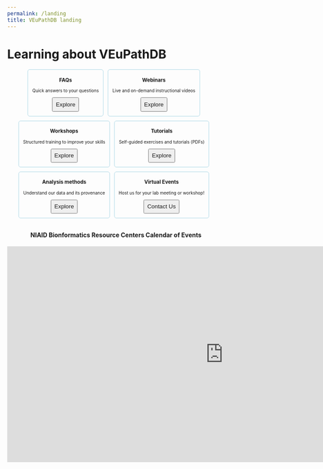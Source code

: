 ```yaml
---
permalink: /landing
title: VEuPathDB landing
---
```

<style>

.flex-container {
  display: flex;
  flex-wrap: wrap;
  justify-content: center;
  font-size: 95%;
}
.flex-container div {
  font-size: 75%;
  border: 0.2em solid lightblue;
  border-radius: 0.5em;
  margin: 0 1em 1em 0;
  padding: 0 1em 1em;
  text-align: center;
}
.flex-container div button {
  padding: 0.5em;
}
.flex-container div button a {
  text-decoration: none;
}
.flex-container div h3 {
  text-align: center;
}

</style>

<h1>Learning about VEuPathDB</h1>

<div class="static-content flex-container">

  <div>
    <h3>FAQs</h3>
    <p>Quick answers to your questions</p>
    <button><a href="/a/app/static-content/faq.html">Explore</a></button>
  </div>
  <div>
    <h3>Webinars</h3>
    <p>Live and on-demand instructional videos</p>
    <button><a href="/a/app/static-content/webinars.html">Explore</a></button>
  </div>
  <div>
    <h3>Workshops</h3>
    <p>Structured training to improve your skills</p>
    <button><a href="/a/app/static-content/workshops.html">Explore</a></button>
  </div>
  <div>
    <h3>Tutorials</h3>
    <p>Self-guided exercises and tutorials (PDFs)</p>
    <button><a href="/a/app/static-content/tutorials.html">Explore</a></button>
  </div>
  <div>
    <h3>Analysis methods</h3>
    <p>Understand our data and its provenance</p>
    <button><a href="/a/app/static-content/methods.html">Explore</a></button>
  </div>
  <div>
    <h3>Virtual Events</h3>
    <p>Host us for your lab meeting or workshop!</p>
    <button><a href="/a/app/contact-us">Contact Us</a></button>
  </div>

</div>
<div align="center">
<p>
<h4>NIAID Bionformatics Resource Centers Calendar of Events</h4>
<iframe src="https://calendar.google.com/calendar/embed?height=600&amp;wkst=1&amp;bgcolor=%23ffffff&amp;ctz=America%2FNew_York&amp;src=YnJjZ2F0ZXdheUBnbWFpbC5jb20&amp;src=Y19xbG9ncGFwYnViZmh1M2c3cmgzZWsyODlhY0Bncm91cC5jYWxlbmRhci5nb29nbGUuY29t&amp;src=YnZicmMxQGdtYWlsLmNvbQ&amp;color=%23039BE5&amp;color=%23F09300&amp;color=%23E4C441&amp;showTz=1&amp;showCalendars=0&amp;showTabs=1&amp;showPrint=0&amp;showDate=1&amp;showNav=1&amp;showTitle=0" style="border-width:0" width="1000" height="500" frameborder="0" scrolling="no"></iframe>
</p>
</div>

